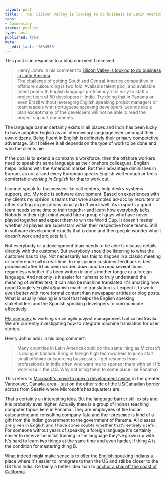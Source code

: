 ```yaml
---
layout: post
title: ! 'Re: Silicon Valley is looking to do business in Latin America'
tags:
- Commentary
status: publish
type: post
published: true
meta:
  _edit_last: '6384953'
---
```

<p>This post is in response to a blog comment I received.</p>

<blockquote>Henry Johns in his comment to <a href="/2007/07/24/1185327676144.html">Silicon Valley is looking to do business in Latin America</a>:<br>
The challenge of getting South and Central America competitive in offshore outsourcing is two fold.  Available talent pool, and available talent pool with English language proficiency. It is easy to staff a project team of 50 developers in India. Try doing that in Panama or even Brazil without leveraging English speaking project managers or team leaders with Portuguese speaking developers. Sounds like a plan except many of the developers will not be able to read the project support documents.
</blockquote>

<p>The language barrier certainly exists in all places and India has been lucky to have adopted English as an intermediary language even amongst their own citizens. Being fluent in English is definetely their primary competetive advantage. Still I believe it all depends on the type of work to be done and who the clients are.</p>

<p>If the goal is to extend a company's workforce, then the offshore workers need to speak the same language as their onshore colleagues. English helps Indians with the American market. But their advantage diminishes in Europe, as not all and every European speaks English well enough or feels comfortable <em>working in English</em> for that to work out.</p>

<p>I cannot speak for businesses like call centers, help desks, systems support, etc. My topic is software development. Based on experiences with my clients my opinion is teams that were assembled ad-doc by recruiters or other staffing organizations usually don't work well. As in sports a good team needs some time to train together and learn how everybody <em>ticks</em>. Nobody in their right mind would hire a group of guys who have never played together and expect them to win the World Cup. It doesn't matter whether all players are superstars within their respective home teams. Still in software development exactly that is done and then people wonder why it doesn't work and projects fail.</p>

<p>Not everybody on a development team needs to be able to discuss details directly with the customer. But everybody should be listening to what the customer has to say. Not necessarily has this to happen in a classic meeting or conference call in real-time. In my opinion customer feedback is best processed after it has been written down and be read several times regardless whether it's been written in one's mother tongue or a foreign language. And not only is it easier for humans to truly understand the meaning of written text, it can also be machine translated. It's amazing how good Google's English/Spanish machine translation is. I expect it to work even better with more formal content than newspaper articles or blog posts. What is usually missing is a tool that helps the English speaking stakeholders and the Spanish speaking developers to communicate effectively.</p>

<p><a href="http://www.caimito.net">My company</a> is working on an agile project management tool called Savila. We are currently investigating how to integrate machine translation for user stories.</p>

<p>Henry Johns adds in his blog comment:</p>

<blockquote>
Many countries in Latin America could do the same thing as Microsoft is doing in Canada.  Bring in foreign high tech workers to jump start small offshore outsourcing businesses. I get resumes from professionals in India often who want me to sponsor them with an H1b work visa in the U.S. Why not bring them to some place like Panama?
</blockquote>

<p>This refers to <a href="http://www.internetnews.com/bus-news/article.php/3687531">Microsoft's move to open a development center</a> in the greater Vancouver, Canada, area - just on the other side of the US/Canadian border across from Seattle where Microsoft's headquarters are.</p>

<p>That's certainly an interesting idea. But the language barrier still exists and it is probably even higher. Actually there is a group of Indians teaching computer topics here in Panama. They are employees of the Indian outsourcing and consulting company Tata and their presence is kind of a gift from the Indian government to the government of Panama. All classes are given in English and I have some doubts whether that's entirely useful. For someone without years of speaking a foreign language it's certainly easier to receive the initial training in the language they've grown up with. It's hard to learn two things at the same time and even harder, if thing A is the condition for mastering thing B.</p>

<p>What indeed might make sense is to offer the English speaking Indians a place where it's easier to immigrate to than the US and still be closer to the US than India. Certainly a better idea than to <a href="/2006/07/06/1152205200000.html">anchor a ship off the coast of California</a>.</p>
